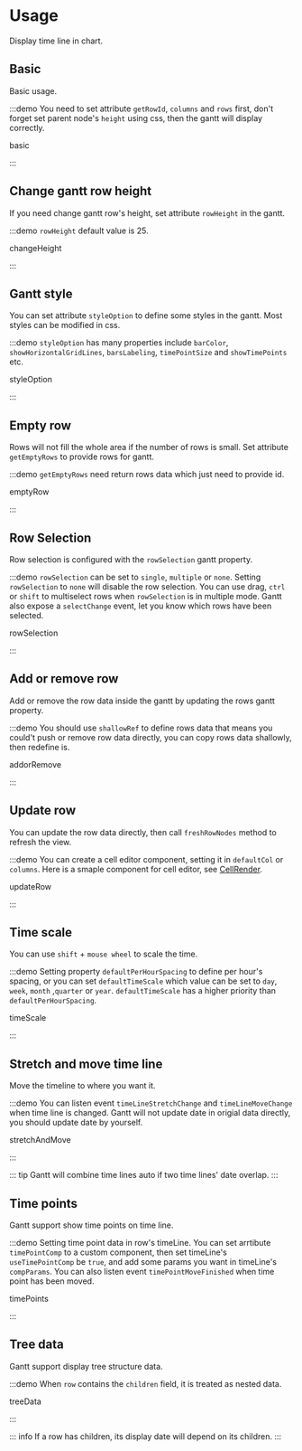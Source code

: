 # Usage

Display time line in chart.

## Basic

Basic usage.

:::demo You need to set attribute `getRowId`, `columns` and `rows` first, don't forget set parent node's `height` using css, then the gantt will display correctly.

basic

:::

## Change gantt row height

If you need change gantt row's height, set attribute `rowHeight` in the gantt.

:::demo `rowHeight` default value is 25.

changeHeight

:::

## Gantt style

You can set attribute `styleOption` to define some styles in the gantt. Most styles can be modified in css.

:::demo `styleOption` has many properties include `barColor`, `showHorizontalGridLines`, `barsLabeling`, `timePointSize` and `showTimePoints` etc.

styleOption

:::

## Empty row

Rows will not fill the whole area if the number of rows is small. Set attribute `getEmptyRows` to provide rows for gantt.

:::demo `getEmptyRows` need return rows data which just need to provide id.

emptyRow

:::

## Row Selection

Row selection is configured with the `rowSelection` gantt property.

:::demo `rowSelection` can be set to  `single`, `multiple` or `none`. Setting `rowSelection` to `none` will disable the row selection. You can use drag, `ctrl` or `shift` to multiselect rows when `rowSelection` is in multiple mode. Gantt also expose a `selectChange` event, let you know which rows have been selected.

rowSelection

:::

## Add or remove row

Add or remove the row data inside the gantt by updating the rows gantt property.

:::demo You should use `shallowRef` to define rows data that means you could't push or remove row data directly, you can copy rows data shallowly, then redefine is.

addorRemove

:::

## Update row

You can update the row data directly, then call `freshRowNodes` method to refresh the view.

:::demo You can create a cell editor component, setting it in `defaultCol` or `columns`. Here is a smaple component for cell editor, see [CellRender](https://github.com/xhxhxhxh/vue-gantt-3/blob/master/play/src/components/CellRender.vue).

updateRow

:::

## Time scale

You can use `shift` + `mouse wheel` to scale the time.

:::demo Setting property `defaultPerHourSpacing` to define per hour's spacing, or you can set `defaultTimeScale` which value can be set to `day`, `week`, `month` ,`quarter` or `year`. `defaultTimeScale` has a higher priority than `defaultPerHourSpacing`.

timeScale

:::

## Stretch and move time line

Move the timeline to where you want it.

:::demo You can listen event `timeLineStretchChange` and `timeLineMoveChange` when time line is changed. Gantt will not update date in origial data directly, you should update date by yourself.

stretchAndMove

:::

::: tip
Gantt will combine time lines auto if two time lines' date overlap.
:::

## Time points

Gantt support show time points on time line.

:::demo Setting time point data in row's timeLine. You can set arrtibute `timePointComp` to a custom component, then set timeLine's `useTimePointComp` be `true`, and add some params you want in timeLine's `compParams`. You can also listen event `timePointMoveFinished` when time point has been moved.

timePoints

:::

## Tree data

Gantt support display tree structure data.

:::demo When `row` contains the `children` field, it is treated as nested data.

treeData

:::

::: info
If a row has children, its display date will depend on its children.
:::

